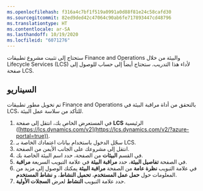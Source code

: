 ```yaml
---
ms.openlocfilehash: f316a4c7bf1f519a0991a0d88f81e24c58cafd30
ms.sourcegitcommit: 82ed9ded42c47064c90ab6fe717893447cd48796
ms.translationtype: HT
ms.contentlocale: ar-SA
ms.lasthandoff: 10/19/2020
ms.locfileid: "6071276"
---
```

ستحتاج إلى تثبيت مشروع تطبيقات Finance and Operations والبيئة من خلال Lifecycle Services (LCS) لأداء هذا التدريب. ستحتاج أيضاً إلى حساب للوصول إلى صفحة LCS.

## <a name="scenario"></a>السيناريو
تم تخويل مطور تطبيقات Finance and Operations بالتحقق من أداة مراقبة البيئة في LCS، للتأكد من سلاسة عمل البيئة.

1.  في المستعرض الخاص بك، انتقل إلى صفحة **LCS** الرئيسية ([https://lcs.dynamics.com/v2](https://lcs.dynamics.com/v2/?azure-portal=true)).
2.  سجّل الدخول باستخدام بيانات اعتمادك الخاصة بـ LCS.
3.  انتقل إلى مشروعك على الجانب الأيمن من الصفحة.
4.  في القسم **البيئات** من الصفحة، حدد اسم البيئة الخاصة بك.
5.  في الصفحة **تفاصيل البيئة**، حدد **مراقبة البيئة** في علامة التبويب السريعة **مراقبة**.
6.  في علامة التبويب **نظرة عامة** من الصفحة **مراقبة البيئة** يمكنك الوصول إلى مزيد من المعلومات حول **حمل عمل المستخدم**، **تحميل النشاط**، و **نشاط المستخدم**.
7.  حدد علامة التبويب **النشاط** لعرض **السجلات الأولية**. 
